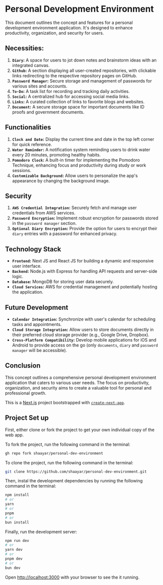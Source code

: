# Personal Development Environment

This document outlines the concept and features for a personal development environment application. It's designed to enhance productivity, organization, and security for users.

<!-- add project image here -->

## Necessities:

1. **`Diary`:** A space for users to jot down notes and brainstorm ideas with an integrated canvas.
2. **`Github`:** A section displaying all user-created repositories, with clickable links redirecting to the respective repository pages on GitHub.
3. **`Password Manager`:** Secure storage and management of passwords for various sites and accounts.
4. **`To-Do`:** A task list for recording and tracking daily activities.
5. **`Social`:** A centralized hub for accessing social media links.
6. **`Links`:** A curated collection of links to favorite blogs and websites.
7. **`Document`:** A secure storage space for important documents like ID proofs and government documents.

## Functionalities

1. **`Clock and Date`:** Display the current time and date in the top left corner for quick reference.
2. **`Water Reminder`:** A notification system reminding users to drink water every 20 minutes, promoting healthy habits.
3. **`Pomodoro Clock`:** A built-in timer for implementing the Pomodoro Technique, enhancing focus and productivity during study or work sessions.
4. **`Customizable Background`:** Allow users to personalize the app's appearance by changing the background image.

## Security

1. **`AWS Credential Integration`:** Securely fetch and manage user credentials from AWS services.
2. **`Password Encryption`:** Implement robust encryption for passwords stored in the `password manager` section.
3. **`Optional Diary Encryption`:** Provide the option for users to encrypt their `diary` entries with a password for enhanced privacy.

## Technology Stack

- **`Frontend`:** Next JS and React JS for building a dynamic and responsive user interface.
- **`Backend`:** Node.js with Express for handling API requests and server-side logic.
- **`Database`:** MongoDB for storing user data securely.
- **`Cloud Services`:** AWS for credential management and potentially hosting the application.

## Future Development

- **`Calendar Integration`:** Synchronize with user's calendar for scheduling tasks and appointments.
- **`Cloud Storage Integration`:** Allow users to store documents directly in their preferred cloud storage provider (e.g., Google Drive, Dropbox).
- **`Cross-Platform Compatibility`:** Develop mobile applications for iOS and Android to provide access on the go (only `documents`, `diary` and `password manager` will be accessible).

## Conclusion

This concept outlines a comprehensive personal development environment application that caters to various user needs. The focus on productivity, organization, and security aims to create a valuable tool for personal and professional growth.

This is a [Next.js](https://nextjs.org/) project bootstrapped with [`create-next-app`](https://github.com/vercel/next.js/tree/canary/packages/create-next-app).

## Project Set up

First, either clone or fork the project to get your own individual copy of the web app.

To fork the project, run the following command in the terminal:

```bash
gh repo fork shaayar/personal-dev-environment
```
To clone the project, run the following command in the terminal:

```bash
git clone https://github.com/shaayar/personal-dev-environment.git
```

Then, instal the development dependencies by running the following command in the terminal:

```bash
npm install
# or
yarn
# or
pnpm
# or
bun install
```

Finally, run the development server:

```bash
npm run dev
# or
yarn dev
# or
pnpm dev
# or
bun dev
```

Open [http://localhost:3000](http://localhost:3000) with your browser to see the it running.